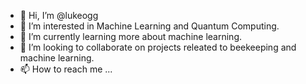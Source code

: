 - 👋 Hi, I’m @lukeogg
- 👀 I’m interested in Machine Learning and Quantum Computing.
- 🌱 I’m currently learning more about machine learning.
- 💞️ I’m looking to collaborate on projects releated to beekeeping and machine learning.
- 📫 How to reach me ...

<!---
lukeogg/lukeogg is a ✨ special ✨ repository because its `README.md` (this file) appears on your GitHub profile.
You can click the Preview link to take a look at your changes.
--->
